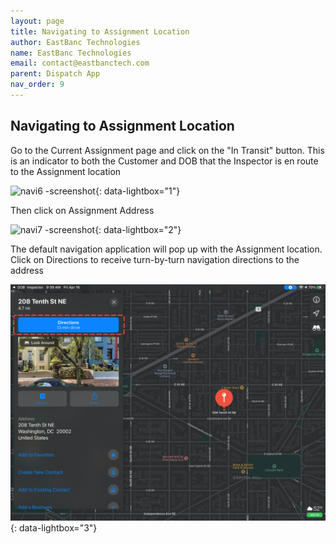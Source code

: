 ```yaml
---
layout: page
title: Navigating to Assignment Location
author: EastBanc Technologies
name: EastBanc Technologies
email: contact@eastbanctech.com
parent: Dispatch App
nav_order: 9
---
```


<section id="navigating-to-assignment-location" markdown="1">

# Navigating to Assignment Location

Go to the Current Assignment page and click on the "In Transit" button. This is an indicator to both the Customer and DOB that the Inspector is en route to the Assignment location

![navi6 -screenshot](../images/dispatch-app/da-navigation/navigating-to-assignment-location1.png){: data-lightbox="1"}

Then click on Assignment Address

![navi7 -screenshot](../images/dispatch-app/da-navigation/navigating-to-assignment-location2.png){: data-lightbox="2"}

The default navigation application will pop up with the Assignment location. Click on Directions to receive turn-by-turn navigation directions to the address

![navi8 -screenshot](../images/dispatch-app/da-navigation/navigating-to-assignment-location3.png){: data-lightbox="3"}

</section>




